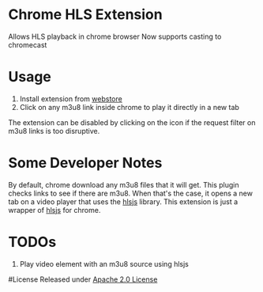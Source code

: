 # Chrome HLS Extension

Allows HLS playback in chrome browser
Now supports casting to chromecast

# Usage

1. Install extension from [webstore][]
2. Click on any m3u8 link inside chrome to play it directly in a new tab

The extension can be disabled by clicking on the icon if the request filter on m3u8 links is too disruptive.

[webstore]: https://chrome.google.com/webstore/detail/native-hls-playback/emnphkkblegpebimobpbekeedfgemhof

# Some Developer Notes 

By default, chrome download any m3u8 files that it will get. This plugin checks links to see if there are m3u8.
When that's the case, it opens a new tab on a video player that uses the [hlsjs][] library. This extension is just a wrapper of [hlsjs][] for chrome.

[hlsjs]: https://github.com/dailymotion/hls.js

# TODOs

1. Play video element with an m3u8 source using hlsjs

#License
Released under [Apache 2.0 License](LICENSE)

